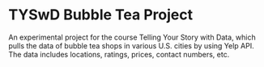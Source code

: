 # TYSwD Bubble Tea Project
An experimental project for the course Telling Your Story with Data, which pulls the data of bubble tea shops in various U.S. cities by using Yelp API.
The data includes locations, ratings, prices, contact numbers, etc. 
